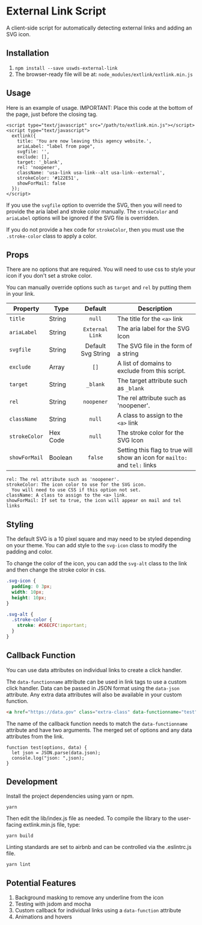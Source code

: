 # External Link Script
A client-side script for automatically detecting external links and adding an SVG icon.

## Installation

1. `npm install --save uswds-external-link`
2. The browser-ready file will be at: `node_modules/extlink/extlink.min.js`

## Usage

Here is an example of usage. IMPORTANT: Place this code at the bottom of the page, just before the closing </body> tag.
```
<script type="text/javascript" src="/path/to/extlink.min.js"></script>
<script type="text/javascript">
  extlink({
    title: 'You are now leaving this agency website.',
    ariaLabel: "label from page",
    svgfile: '',
    exclude: [],
    target: '_blank',
    rel: 'noopener',
    className: 'usa-link usa-link--alt usa-link--external',
    strokeColor: '#122E51',
    showForMail: false
  });
</script>
```

If you use the `svgfile` option to override the SVG, then you will need to provide the aria label and stroke color manually.  The `strokeColor` and `ariaLabel` options will be ignored if the SVG file is overridden.

If you do not provide a hex code for `strokeColor`, then you must use the `.stroke-color` class to apply a color.

## Props

There are no options that are required.  You will need to use css to style your icon if you don't set a stroke color. 

You can manually override options such as `target` and `rel` by putting them in your link.

| Property               | Type     |      Default       | Description                                                            |
|------------------------|----------|:------------------:|------------------------------------------------------------------------|
| `title`      | String   |       `null`       | The title for the `<a>` link                                           |
| `ariaLabel`          | String   |  `External Link`   | The aria label for the SVG Icon                                        |
| `svgfile`          | String   | Default Svg String | The SVG file in the form of a string                                   |
| `exclude`           | Array    |        `[]`        | A list of domains to exclude from this script.                         |
| `target`            | String   |      `_blank`      | The target attribute such as `_blank`                                  |
| `rel`        | String   |     `noopener`     | The rel attribute such as 'noopener'.                                  |
| `className`           | String   |       `null`       | A class to assign to the `<a>` link                                    |
| `strokeColor`   | Hex Code |        `null`        | The stroke color for the SVG Icon                                      |
| `showForMail`       | Boolean  |          `false`          | Setting this flag to true will show an icon for `mailto:` and `tel:` links |

    rel: The rel attribute such as 'noopener'.
    strokeColor: The icon color to use for the SVG icon.
      You will need to use CSS if this option not set.
    className: A class to assign to the <a> link.
    showForMail: If set to true, the icon will appear on mail and tel links
## Styling

The default SVG is a 10 pixel square and may need to be styled depending on your theme.  You can add style to the `svg-icon` class to modify the padding and color.

To change the color of the icon, you can add the `svg-alt` class to the link and then change the stroke color in css.

```scss
.svg-icon {
  padding: 0 3px;
  width: 10px;
  height: 10px;
}

.svg-alt {
  .stroke-color {
    stroke: #C6ECFC!important;
  }
}
```

## Callback Function

You can use data attributes on individual links to create a click handler.

The `data-functionname` attribute can be used in link tags to use a custom click handler.  Data can be passed in JSON format using the `data-json` attribute.  Any extra data attributes will also be available in your custom function.

```HTML
<a href="https://data.gov" class="extra-class" data-functionname="test" data-json='{"type": "page", "id": 1, "color": "#FF0000"}' data-extra="more data">
```

The name of the callback function needs to match the `data-functionname` attribute and have two arguments.  The merged set of options and any data attributes from the link.
```JS
function test(options, data) {
  let json = JSON.parse(data.json);
  console.log("json: ",json);
}
```

## Development

Install the project dependencies using yarn or npm.

```
yarn
```

Then edit the lib/index.js file as needed. To compile the library to the user-facing extlink.min.js file, type:

```
yarn build
```

Linting standards are set to airbnb and can be controlled via the .eslintrc.js file.

```
yarn lint
```

## Potential Features

1. Background masking to remove any underline from the icon
2. Testing with jsdom and mocha
2. Custom callback for individual links using a `data-function` attribute
3. Animations and hovers
